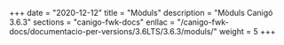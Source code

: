 +++
date        = "2020-12-12"
title       = "Mòduls"
description = "Mòduls Canigó 3.6.3"
sections    = "canigo-fwk-docs"
enllac		= "/canigo-fwk-docs/documentacio-per-versions/3.6LTS/3.6.3/moduls/"
weight      = 5
+++

